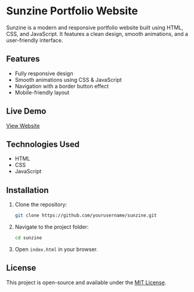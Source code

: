 # Sunzine Portfolio Website

Sunzine is a modern and responsive portfolio website built using HTML, CSS, and JavaScript. It features a clean design, smooth animations, and a user-friendly interface.

## Features
- Fully responsive design
- Smooth animations using CSS & JavaScript
- Navigation with a border button effect
- Mobile-friendly layout

## Live Demo
[View Website](https://sunzine-hasnainali.netlify.app/)

## Technologies Used
- HTML
- CSS
- JavaScript

## Installation
1. Clone the repository:
   ```bash
   git clone https://github.com/yourusername/sunzine.git
   ```
2. Navigate to the project folder:
   ```bash
   cd sunzine
   ```
3. Open `index.html` in your browser.

## License
This project is open-source and available under the [MIT License](LICENSE).
